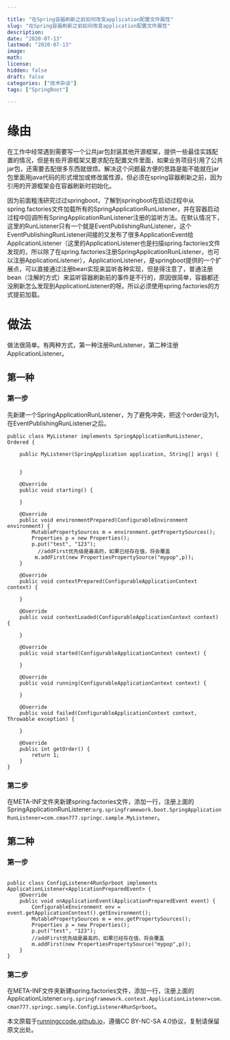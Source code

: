 ```yaml
---

title: "在Spring容器刷新之前如何改变application配置文件属性"
slug: "在Spring容器刷新之前如何改变application配置文件属性"
description:
date: "2020-07-13"
lastmod: "2020-07-13"
image:
math:
license:
hidden: false
draft: false
categories: ["技术杂谈"]
tags: ["SpringBoot"]

---
```

# 缘由
在工作中经常遇到需要写一个公共jar包封装其他开源框架，提供一些最佳实践配置的情况，但是有些开源框架又要求配在配置文件里面，如果业务项目引用了公共jar包，还需要去配很多东西就很烦。解决这个问题最方便的思路是能不能就在jar包里面用java代码的形式增加或修改属性源，但必须在spring容器刷新之前，因为引用的开源框架会在容器刷新时初始化。

因为前面粗浅研究过过springboot，了解到springboot在启动过程中从spring.factories文件加载所有的SpringApplicationRunListener，并在容器启动过程中回调所有SpringApplicationRunListener注册的监听方法。在默认情况下，这里的RunListener只有一个就是EventPublishingRunListener，这个EventPublishingRunListener间接的又发布了很多ApplicationEvent给ApplicationListener（这里的ApplicationListener也是扫描spring.factories文件发现的，所以除了在spring.factories注册SpringApplicationRunListener，也可以注册ApplicationListener），ApplicationListener，是springboot提供的一个扩展点，可以直接通过注册bean实现来监听各种实现，但是得注意了，普通注册bean（注解的方式）来监听容器刷新前的事件是不行的，原因很简单，容器都还没刷新怎么发现到ApplicationListener的呀。所以必须使用spring.factories的方式提前加载。

# 做法
做法很简单。有两种方式，第一种注册RunListener，第二种注册ApplicationListener。
## 第一种
### 第一步
先新建一个SpringApplicationRunListener，为了避免冲突，把这个order设为1，在EventPublishingRunListener之后。
```
public class MyListener implements SpringApplicationRunListener, Ordered {

    public MyListener(SpringApplication application, String[] args) {


    }

    @Override
    public void starting() {

    }

    @Override
    public void environmentPrepared(ConfigurableEnvironment environment) {
        MutablePropertySources m = environment.getPropertySources();
        Properties p = new Properties();
        p.put("test", "123");
		  //addFirst优先级是最高的，如果已经存在值，将会覆盖
         m.addFirst(new PropertiesPropertySource("mypop",p));
    }

    @Override
    public void contextPrepared(ConfigurableApplicationContext context) {

    }

    @Override
    public void contextLoaded(ConfigurableApplicationContext context) {

    }

    @Override
    public void started(ConfigurableApplicationContext context) {

    }

    @Override
    public void running(ConfigurableApplicationContext context) {

    }

    @Override
    public void failed(ConfigurableApplicationContext context, Throwable exception) {

    }

    @Override
    public int getOrder() {
        return 1;
    }
}

```
### 第二步
在META-INF文件夹新建spring.factories文件，添加一行，注册上面的SpringApplicationRunListener:`org.springframework.boot.SpringApplicationRunListener=com.cman777.springc.sample.MyListener`。

## 第二种
### 第一步
```

public class ConfigListener4RunSprboot implements ApplicationListener<ApplicationPreparedEvent> {
    @Override
    public void onApplicationEvent(ApplicationPreparedEvent event) {
        ConfigurableEnvironment env = event.getApplicationContext().getEnvironment();
        MutablePropertySources m = env.getPropertySources();
        Properties p = new Properties();
        p.put("test", "123");
        //addFirst优先级是最高的，如果已经存在值，将会覆盖
        m.addFirst(new PropertiesPropertySource("mypop",p));
    }
}
```
### 第二步
在META-INF文件夹新建spring.factories文件，添加一行，注册上面的ApplicationListener:`org.springframework.context.ApplicationListener=com.cman777.springc.sample.ConfigListener4RunSprboot`。








本文原载于[runningccode.github.io](https://runningccode.github.io)，遵循CC BY-NC-SA 4.0协议，复制请保留原文出处。